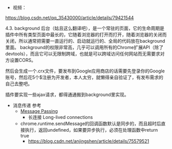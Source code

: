- 视频： 


https://blog.csdn.net/qq_35430000/article/details/79421544

4.3. background
后台（姑且这么翻译吧），是一个常驻的页面，它的生命周期是插件中所有类型页面中最长的，它随着浏览器的打开而打开，随着浏览器的关闭而关闭，所以通常把需要一直运行的、启动就运行的、全局的代码放在background里面。
background的权限非常高，几乎可以调用所有的Chrome扩展API（除了devtools），而且它可以无限制跨域，也就是可以跨域访问任何网站而无需要求对方设置CORS。

然后会生成一个.crx文件，要发布到Google应用商店的话需要先登录你的Google账号，然后花5个$注册为开发者，本人太穷，就懒得亲自验证了，有发布需求的自己去整吧。


插件要实现一些ajax请求，都得通通搬到background里实现。


- 消息传递 参考
    - [Message Passing](https://developer.chrome.com/extensions/messaging)
        - 长连接 Long-lived connections
    - chrome.runtime.sendMessage的回调函数默认是同步的，而且超时后直接执行，返回undefined，如果要异步执行，必须在处理函数中return true
        - https://blog.csdn.net/anjingshen/article/details/75579521